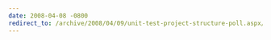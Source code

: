 ```yaml
---
date: 2008-04-08 -0800
redirect_to: /archive/2008/04/09/unit-test-project-structure-poll.aspx/
---
```

